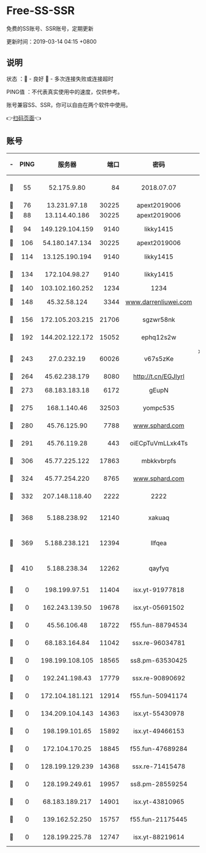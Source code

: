 # Free-SS-SSR

免费的SS账号、SSR账号，定期更新

更新时间：2019-03-14 04:15 +0800

## 说明

状态     ：🙂 - 良好 🙁 - 多次连接失败或连接超时

PING值   ：不代表真实使用中的速度，仅供参考。

账号兼容SS、SSR，你可以自由在两个软件中使用。

👉[扫码页面](https://liesauer.github.io/Free-SS-SSR/)👈

## 账号

|-|PING|服务器|端口|密码|加密方式|区域|
|:----:|:----:|:-----:|-----:|:----:|:----:|:----:|
|🙂|55|52.175.9.80|84|2018.07.07|chacha20-ietf-poly1305|HK|
|🙂|76|13.231.97.18|30225|apext2019006|chacha20|JP|
|🙂|88|13.114.40.186|30225|apext2019006|chacha20|JP|
|🙂|94|149.129.104.159|9140|likky1415|aes-256-cfb|HK|
|🙂|106|54.180.147.134|30225|apext2019006|chacha20|KR|
|🙂|114|13.125.190.194|9140|likky1415|aes-256-cfb|KR|
|🙂|134|172.104.98.27|9140|likky1415|aes-256-cfb|JP|
|🙂|140|103.102.160.252|1234|1234|rc4-md5|JP|
|🙂|148|45.32.58.124|3344|www.darrenliuwei.com|aes-256-cfb|JP|
|🙂|156|172.105.203.215|21706|sgzwr58nk|aes-256-cfb|JP|
|🙂|192|144.202.122.172|15052|ephq12s2w|aes-256-cfb|US|
|🙂|243|27.0.232.19|60026|v67s5zKe|xchacha20-ietf-poly1305|HK|
|🙂|264|45.62.238.179|8080|http://t.cn/EGJIyrl|rc4-md5|CA|
|🙂|273|68.183.183.18|6172|gEupN|aes-256-cfb|SG|
|🙂|275|168.1.140.46|32503|yompc535|aes-256-cfb|AU|
|🙂|280|45.76.125.90|7788|www.sphard.com|aes-256-cfb|AU|
|🙂|291|45.76.119.28|443|oiECpTuVmLLxk4Ts|aes-256-cfb|AU|
|🙂|306|45.77.225.122|17863|mbkkvbrpfs|aes-256-cfb|GB|
|🙂|324|45.77.254.220|8765|www.sphard.com|aes-256-cfb|SG|
|🙂|332|207.148.118.40|2222|2222|aes-256-cfb|SG|
|🙂|368|5.188.238.92|12140|xakuaq|chacha20-ietf-poly1305|BR|
|🙂|369|5.188.238.121|12394|llfqea|chacha20-ietf-poly1305|BR|
|🙂|410|5.188.238.34|12262|qayfyq|chacha20-ietf-poly1305|BR|
|🙁|0|198.199.97.51|11404|isx.yt-91977818|aes-256-cfb|US|
|🙁|0|162.243.139.50|19678|isx.yt-05691502|aes-256-cfb|US|
|🙁|0|45.56.106.48|18722|f55.fun-88794534|aes-256-cfb|US|
|🙁|0|68.183.164.84|11042|ssx.re-96034781|aes-256-cfb|US|
|🙁|0|198.199.108.105|18565|ss8.pm-63530425|aes-256-cfb|US|
|🙁|0|192.241.198.43|17779|ssx.re-90890692|aes-256-cfb|US|
|🙁|0|172.104.181.121|12914|f55.fun-50941174|aes-256-cfb|SG|
|🙁|0|134.209.104.143|14363|isx.yt-55430978|aes-256-cfb|SG|
|🙁|0|198.199.101.65|15892|isx.yt-49466153|aes-256-cfb|US|
|🙁|0|172.104.170.25|18845|f55.fun-47689284|aes-256-cfb|SG|
|🙁|0|128.199.129.239|14368|ssx.re-71415478|aes-256-cfb|SG|
|🙁|0|128.199.249.61|19957|ss8.pm-28559254|aes-256-cfb|SG|
|🙁|0|68.183.189.217|14901|isx.yt-43810965|aes-256-cfb|SG|
|🙁|0|139.162.52.250|15757|f55.fun-21175445|aes-256-cfb|SG|
|🙁|0|128.199.225.78|12747|isx.yt-88219614|aes-256-cfb|SG|
